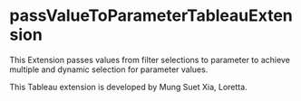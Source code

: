 # passValueToParameterTableauExtension
This Extension passes values from filter selections to parameter to achieve multiple and dynamic selection for parameter values.

This Tableau extension is developed by Mung Suet Xia, Loretta. 
